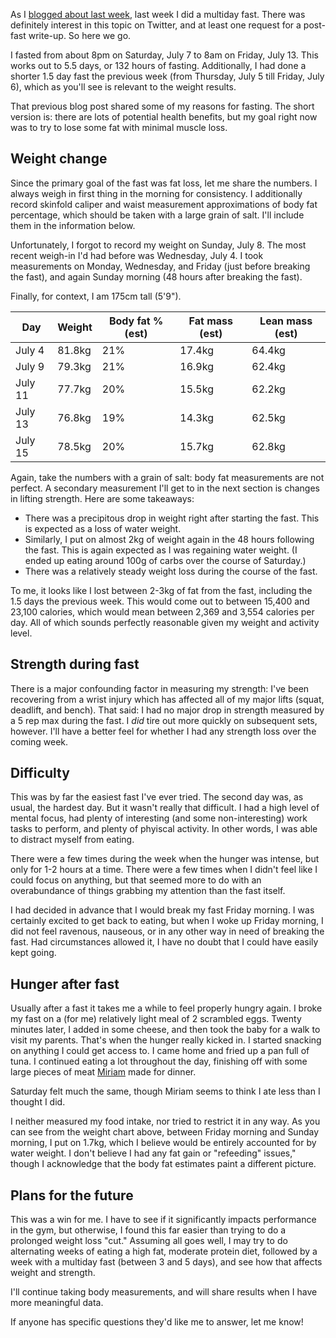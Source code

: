 As I
[blogged about last week](https://www.snoyman.com/blog/2018/07/thoughts-on-fasting),
last week I did a multiday fast.  There was definitely interest in
this topic on Twitter, and at least one request for a post-fast
write-up. So here we go.

I fasted from about 8pm on Saturday, July 7 to 8am on Friday,
July 13. This works out to 5.5 days, or 132 hours of fasting.
Additionally, I had done a shorter 1.5 day fast the previous week
(from Thursday, July 5 till Friday, July 6), which as you'll see is
relevant to the weight results.

That previous blog post shared some of my reasons for fasting. The
short version is: there are lots of potential health benefits, but my
goal right now was to try to lose some fat with minimal muscle loss.

## Weight change

Since the primary goal of the fast was fat loss, let me share the
numbers. I always weigh in first thing in the morning for
consistency. I additionally record skinfold caliper and waist
measurement approximations of body fat percentage, which should be
taken with a large grain of salt. I'll include them in the information
below.

Unfortunately, I forgot to record my weight on Sunday, July 8. The
most recent weigh-in I'd had before was Wednesday, July 4. I took
measurements on Monday, Wednesday, and Friday (just before breaking
the fast), and again Sunday morning (48 hours after breaking the
fast).

Finally, for context, I am 175cm tall (5'9").

Day | Weight | Body fat % (est) | Fat mass (est) | Lean mass (est)
--- | --- | --- | --- | ---
July 4 | 81.8kg | 21% | 17.4kg | 64.4kg
July 9 | 79.3kg | 21% | 16.9kg | 62.4kg
July 11 | 77.7kg | 20% | 15.5kg | 62.2kg
July 13 | 76.8kg | 19% | 14.3kg | 62.5kg
July 15 | 78.5kg | 20% | 15.7kg | 62.8kg

Again, take the numbers with a grain of salt: body fat measurements
are not perfect. A secondary measurement I'll get to in the next
section is changes in lifting strength. Here are some takeaways:

* There was a precipitous drop in weight right after starting the
  fast. This is expected as a loss of water weight.
* Similarly, I put on almost 2kg of weight again in the 48 hours
  following the fast. This is again expected as I was regaining water
  weight. (I ended up eating around 100g of carbs over the course of
  Saturday.)
* There was a relatively steady weight loss during the course of the
  fast.

To me, it looks like I lost between 2-3kg of fat from the fast,
including the 1.5 days the previous week. This would come out to
between 15,400 and 23,100 calories, which would mean between 2,369 and
3,554 calories per day. All of which sounds perfectly reasonable given
my weight and activity level.

## Strength during fast

There is a major confounding factor in measuring my strength: I've
been recovering from a wrist injury which has affected all of my major
lifts (squat, deadlift, and bench). That said: I had no major drop in
strength measured by a 5 rep max during the fast. I _did_ tire out
more quickly on subsequent sets, however. I'll have a better feel for
whether I had any strength loss over the coming week.

## Difficulty

This was by far the easiest fast I've ever tried. The second day was,
as usual, the hardest day. But it wasn't really that difficult. I had
a high level of mental focus, had plenty of interesting (and some
non-interesting) work tasks to perform, and plenty of phyiscal
activity. In other words, I was able to distract myself from eating.

There were a few times during the week when the hunger was intense,
but only for 1-2 hours at a time. There were a few times when I didn't
feel like I could focus on anything, but that seemed more to do with
an overabundance of things grabbing my attention than the fast itself.

I had decided in advance that I would break my fast Friday morning. I
was certainly excited to get back to eating, but when I woke up Friday
morning, I did not feel ravenous, nauseous, or in any other way in
need of breaking the fast. Had circumstances allowed it, I have no
doubt that I could have easily kept going.

## Hunger after fast

Usually after a fast it takes me a while to feel properly hungry
again. I broke my fast on a (for me) relatively light meal of 2
scrambled eggs. Twenty minutes later, I added in some cheese, and then
took the baby for a walk to visit my parents. That's when the hunger
really kicked in. I started snacking on anything I could get access
to. I came home and fried up a pan full of tuna. I continued eating a
lot throughout the day, finishing off with some large pieces of meat
[Miriam](https://twitter.com/lambdamom) made for dinner.

Saturday felt much the same, though Miriam seems to think I ate less
than I thought I did.

I neither measured my food intake, nor tried to restrict it in any
way. As you can see from the weight chart above, between Friday
morning and Sunday morning, I put on 1.7kg, which I believe would be
entirely accounted for by water weight. I don't believe I had any fat
gain or "refeeding" issues," though I acknowledge that the body fat
estimates paint a different picture.

## Plans for the future

This was a win for me. I have to see if it significantly impacts
performance in the gym, but otherwise, I found this far easier than
trying to do a prolonged weight loss "cut." Assuming all goes well, I
may try to do alternating weeks of eating a high fat, moderate protein
diet, followed by a week with a multiday fast (between 3 and 5 days),
and see how that affects weight and strength.

I'll continue taking body measurements, and will share results when I
have more meaningful data.

If anyone has specific questions they'd like me to answer, let me
know!
